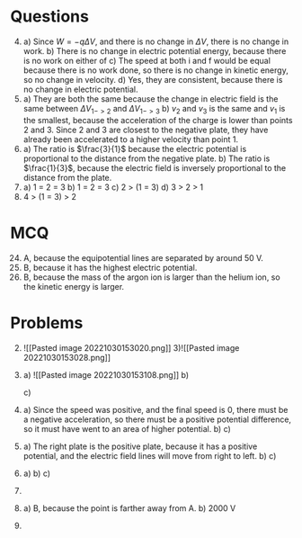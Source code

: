 # Questions
4)
	a) Since $W = -q\Delta V$, and there is no change in $\Delta V$, there is no change in work.
	b) There is no change in electric potential energy, because there is no work on either of 
	c) The speed at both i and f would be equal because there is no work done, so there is no change in kinetic energy, so no change in velocity.
	d) Yes, they are consistent, because there is no change in electric potential. 
7)
	a) They are both the same because the change in electric field is the same between $\Delta V_{1->2}$ and $\Delta V_{1->3}$ 
	b) $v_{2}$ and $v_{3}$ is the same and $v_{1}$ is the smallest, because the acceleration of the charge is lower than points 2 and 3. Since 2 and 3 are closest to the negative plate, they have already been accelerated to a higher velocity than point 1. 
9)
	a) The ratio is $\frac{3}{1}$ because the electric potential is proportional to the distance from the negative plate. 
	b) The ratio is $\frac{1}{3}$, because the electric field is inversely proportional to the distance from the plate.
13)
	a) 1 = 2 = 3
	b) 1 = 2 = 3
	c) 2 > (1 = 3)
	d) 3 > 2 > 1
15)
	4 > (1 = 3) > 2
# MCQ
24) A, because the equipotential lines are separated by around 50 V.
25) B, because it has the highest electric potential.
30) B, because the mass of the argon ion is larger than the helium ion, so the kinetic energy is larger.

# Problems
2)
	![[Pasted image 20221030153020.png]]
3)![[Pasted image 20221030153028.png]]
7)
	a) 
		![[Pasted image 20221030153108.png]]
	b) 
		
	c)
9)
	a) Since the speed was positive, and the final speed is 0, there must be a negative acceleration, so there must be a positive potential difference, so it must have went to an area of higher potential.
	b)
	c)
14)
	a) The right plate is the positive plate, because it has a positive potential, and the electric field lines will move from right to left.
	b)
	c)
16)
	a)
	b)
	c)
18)
	
20)
	a) B, because the point is farther away from A.
	b) 2000 V
21)
